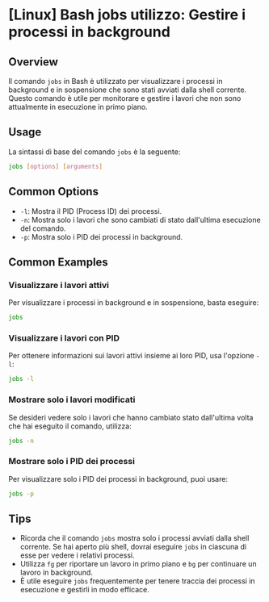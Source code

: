 # [Linux] Bash jobs utilizzo: Gestire i processi in background

## Overview
Il comando `jobs` in Bash è utilizzato per visualizzare i processi in background e in sospensione che sono stati avviati dalla shell corrente. Questo comando è utile per monitorare e gestire i lavori che non sono attualmente in esecuzione in primo piano.

## Usage
La sintassi di base del comando `jobs` è la seguente:

```bash
jobs [options] [arguments]
```

## Common Options
- `-l`: Mostra il PID (Process ID) dei processi.
- `-n`: Mostra solo i lavori che sono cambiati di stato dall'ultima esecuzione del comando.
- `-p`: Mostra solo i PID dei processi in background.

## Common Examples

### Visualizzare i lavori attivi
Per visualizzare i processi in background e in sospensione, basta eseguire:

```bash
jobs
```

### Visualizzare i lavori con PID
Per ottenere informazioni sui lavori attivi insieme ai loro PID, usa l'opzione `-l`:

```bash
jobs -l
```

### Mostrare solo i lavori modificati
Se desideri vedere solo i lavori che hanno cambiato stato dall'ultima volta che hai eseguito il comando, utilizza:

```bash
jobs -n
```

### Mostrare solo i PID dei processi
Per visualizzare solo i PID dei processi in background, puoi usare:

```bash
jobs -p
```

## Tips
- Ricorda che il comando `jobs` mostra solo i processi avviati dalla shell corrente. Se hai aperto più shell, dovrai eseguire `jobs` in ciascuna di esse per vedere i relativi processi.
- Utilizza `fg` per riportare un lavoro in primo piano e `bg` per continuare un lavoro in background.
- È utile eseguire `jobs` frequentemente per tenere traccia dei processi in esecuzione e gestirli in modo efficace.